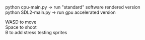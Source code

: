 python cpu-main.py -> run "standard" software rendered version<br />
python SDL2-main.py -> run gpu accelerated version<br />

WASD to move<br />
Space to shoot<br />
B to add stress testing sprites<br />

